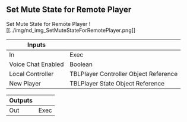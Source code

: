 ## Set Mute State for Remote Player
Set Mute State for Remote Player
![[../img/nd_img_SetMuteStateForRemotePlayer.png]]

|Inputs||
|--|--|
| In | Exec |
| Voice Chat Enabled | Boolean |
| Local Controller | TBLPlayer Controller Object Reference |
| New Player | TBLPlayer State Object Reference |

|Outputs||
|--|--|
| Out | Exec |
